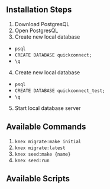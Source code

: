 ## Installation Steps
1. Download PostgresQL
2. Open PostgresQL
3. Create new local database
  - `psql`
  - `CREATE DATABASE quickconnect;`
  - `\q`
4. Create new local database
  - `psql`
  - `CREATE DATABASE quickconnect_test;`
  - `\q`
5. Start local database server


## Available Commands
1. `knex migrate:make initial`
2. `knex migrate:latest`
3. `knex seed:make {name}`
4. `knex seed:run`

## Available Scripts
